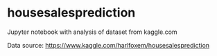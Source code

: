 # housesalesprediction
Jupyter notebook with analysis of dataset from kaggle.com

Data source: https://www.kaggle.com/harlfoxem/housesalesprediction
